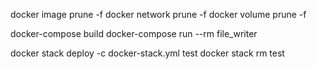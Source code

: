 docker image prune -f
docker network prune -f
docker volume prune -f

docker-compose build
docker-compose run --rm file_writer

docker stack deploy -c docker-stack.yml test
docker stack rm test
